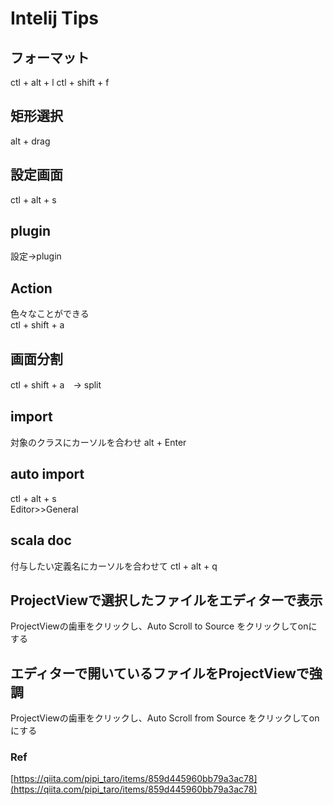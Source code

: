 # Intelij Tips
## フォーマット
ctl + alt + l
ctl + shift + f
## 矩形選択
alt + drag
## 設定画面
ctl + alt + s
## plugin
設定->plugin
## Action
色々なことができる  
ctl + shift + a
## 画面分割
ctl + shift + a　-> split
## import
対象のクラスにカーソルを合わせ alt + Enter
## auto import
ctl + alt + s  
Editor>>General
## scala doc
付与したい定義名にカーソルを合わせて ctl + alt + q
## ProjectViewで選択したファイルをエディターで表示
ProjectViewの歯車をクリックし、Auto Scroll to Source をクリックしてonにする
## エディターで開いているファイルをProjectViewで強調
ProjectViewの歯車をクリックし、Auto Scroll from Source をクリックしてonにする

### Ref
[https://qiita.com/pipi_taro/items/859d445960bb79a3ac78](https://qiita.com/pipi_taro/items/859d445960bb79a3ac78)

 